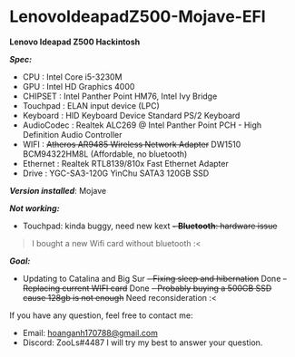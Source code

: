 # LenovoIdeapadZ500-Mojave-EFI

**Lenovo Ideapad Z500 Hackintosh**

**_Spec:_**
- CPU :                 Intel Core i5-3230M
- GPU :                 Intel HD Graphics 4000
- CHIPSET :             Intel Panther Point HM76, Intel Ivy Bridge
- Touchpad :            ELAN input device (LPC)
- Keyboard :            HID Keyboard Device
  	                    Standard PS/2 Keyboard
- AudioCodec :          Realtek ALC269 @ Intel Panther Point PCH - High Definition Audio Controller
- WIFI :               	~~Atheros AR9485 Wireless Network Adapter~~
                        DW1510 BCM94322HM8L (Affordable, no bluetooth)
- Ethernet :            Realtek RTL8139/810x Fast Ethernet Adapter
- Drive :               YGC-SA3-120G YinChu SATA3 120GB SSD

**_Version installed_**: Mojave

**_Not working:_**
- Touchpad: kinda buggy, need new kext
~~**- Bluetooth**: hardware issue~~
> I bought a new Wifi card without bluetooth :<

**_Goal:_**
- Updating to Catalina and Big Sur
~~- Fixing sleep and hibernation~~ Done
~~- Replacing current WIFI card~~ Done
~~- Probably buying a 500GB SSD cause 128gb is not enough~~ Need reconsideration :<

If you have any question, feel free to contact me:
- Email: hoanganh170788@gmail.com
- Discord: ZooLs#4487
I will try my best to answer your question.
